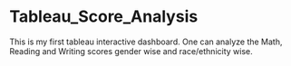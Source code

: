 # Tableau_Score_Analysis
This is my first tableau interactive dashboard.  One can analyze the Math, Reading and Writing scores gender wise and race/ethnicity wise.
